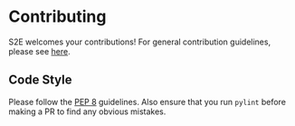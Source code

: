 Contributing
============

S2E welcomes your contributions! For general contribution guidelines, please
see [here](https://github.com/S2E/docs/blob/master/Contribute.rst).

Code Style
----------

Please follow the [PEP 8](https://www.python.org/dev/peps/pep-0008) guidelines.
Also ensure that you run ``pylint`` before making a PR to find any obvious
mistakes.
